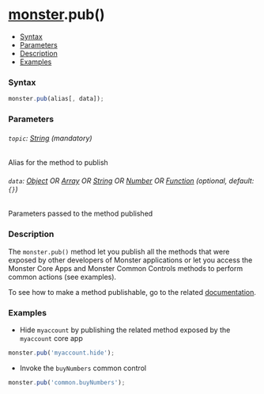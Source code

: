 # [monster][monster].pub()

* [Syntax](#syntax)
* [Parameters](#parameters)
* [Description](#description)
* [Examples](#examples)

### Syntax
```javascript
monster.pub(alias[, data]);
```

### Parameters

###### `topic`: [String][string_literal] (mandatory)

Alias for the method to publish

###### `data`: [Object][object_literal] OR [Array][array_literal] OR [String][string_literal] OR [Number][integer] OR [Function][function] (optional, default: `{}`)

Parameters passed to the method published

### Description
The `monster.pub()` method let you publish all the methods that were exposed by other developers of Monster applications or let you access the Monster Core Apps and Monster Common Controls methods to perform common actions (see examples).

To see how to make a method publishable, go to the related [documentation][events].

### Examples
* Hide `myaccount` by publishing the related method exposed by the `myaccount` core app
```javascript
monster.pub('myaccount.hide');
```
* Invoke the `buyNumbers` common control
```javascript
monster.pub('common.buyNumbers');
```

[monster]: ../monster.md

[string_literal]: https://developer.mozilla.org/en-US/docs/Web/JavaScript/Guide/Values,_variables,_and_literals#String_literals
[object_literal]: https://developer.mozilla.org/en-US/docs/Web/JavaScript/Guide/Values,_variables,_and_literals#Object_literals
[array_literal]: https://developer.mozilla.org/en-US/docs/Web/JavaScript/Guide/Values,_variables,_and_literals#Array_literals
[integer]: https://developer.mozilla.org/en-US/docs/Web/JavaScript/Guide/Values,_variables,_and_literals#Integers
[function]: https://developer.mozilla.org/en-US/docs/Web/JavaScript/Reference/Functions
[events]: ../events.md